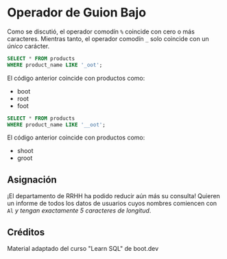 # Operador de Guion Bajo

Como se discutió, el operador comodín <code>%</code> coincide con cero o más caracteres. Mientras tanto, el operador comodín <code>_</code> solo coincide con un <em>único</em> carácter.

```sql
SELECT * FROM products
WHERE product_name LIKE '_oot';
```

El código anterior coincide con productos como:

- boot
- root
- foot

```sql
SELECT * FROM products
WHERE product_name LIKE '__oot';
```

El código anterior coincide con productos como:

- shoot
- groot

## Asignación

¡El departamento de RRHH ha podido reducir aún más su consulta! Quieren un informe de todos los datos de usuarios cuyos nombres comiencen con <code>Al</code> <em>y tengan exactamente 5 caracteres de longitud</em>.

## Créditos

Material adaptado del curso "Learn SQL" de boot.dev
